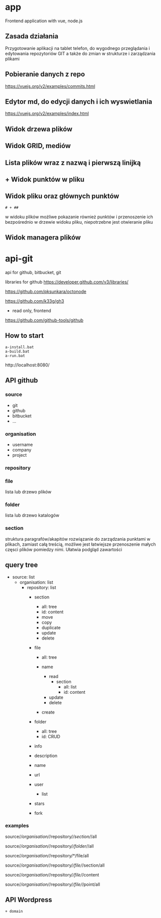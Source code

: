 # app
Frontend application with vue, node.js

## Zasada działania
Przygotowanie aplikacji na tablet telefon, do wygodnego przeglądania i edytowania repozytoriów GIT
a także do zmian w strukturze i zarządzania plikami


## Pobieranie danych z repo
https://vuejs.org/v2/examples/commits.html


## Edytor md, do edycji danych i ich wyswietlania
https://vuejs.org/v2/examples/index.html


## Widok drzewa plików


## Widok GRID, mediów

## Lista plików wraz z nazwą i pierwszą linijką

## + Widok punktów w pliku

## Widok pliku oraz głównych punktów

    # + ##
w widoku plików możliwe pokazanie również punktów i przenoszenie ich bezpośrednio w drzewie widoku pliku,
niepotrzebne jest otwieranie pliku

## Widok managera plików




# api-git
api for github, bitbucket, git

libraries for github
https://developer.github.com/v3/libraries/


https://github.com/pksunkara/octonode


https://github.com/k33g/gh3
- read only, frontend

https://github.com/github-tools/github



## How to start

    a-install.bat
    a-build.bat
    a-run.bat

http://localhost:8080/




## API github

### source
+ git
+ github
+ bitbucket
+ ...

### organisation
+ username
+ company
+ project

### repository

### file
lista lub drzewo plików

### folder
lista lub drzewo katalogów

### section
struktura paragrafów/akapitów
rozwiązanie do zarządzania punktami w plikach, zamiast całą treścią,
możliwe jest łatwiejsze przenoszenie małych częsci plików pomiedzy nimi.
Ułatwia podgląd zawartości

## query tree

+ source: list
    + organisation: list
        + repository: list
            + section
                + all: tree
                + id: content
                + move
                + copy
                + duplicate
                + update
                + delete

            + file
                + all: tree

                + name
                    + read
                        + section
                            + all: list
                            + id: content
                    + update
                    + delete

                + create

            + folder
                + all: tree
                + id: CRUD


            + info
            + description
            + name
            + url
            + user
                + list
            + stars
            + fork




### examples


source/*/organisation/*/repository/*/section/*/all

source/*/organisation/*/repository/*/folder/*/all

source/*/organisation/*/repository/*/file/all

source/*/organisation/*/repository/*/file/*/section/all

source/*/organisation/*/repository/*/file/*/content

source/*/organisation/*/repository/*/file/*/point/all


## API Wordpress

    + domain
